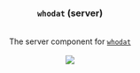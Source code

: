 <div align="center">
<h3><code>whodat</code> (server)</h3>
<br/>
The server component for <a href="https://github.com/thatmattlove/whodat"><code>whodat</code><a/>
<br/>
<br/>
<a href="https://github.com/thatmattlove/whodat/blob/main/LICENSE">
    <img src="https://img.shields.io/github/license/thatmattlove/whodat?color=000000&style=for-the-badge"/>
</a>
</div>

